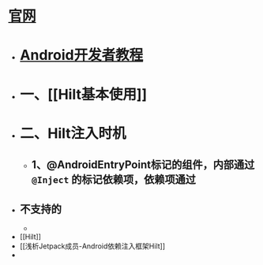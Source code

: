 # [官网](https://dagger.dev/hilt/gradle-setup)
- # [Android开发者教程](https://developer.android.com/training/dependency-injection/hilt-android?hl=zh-cn)
- # 一、[[Hilt基本使用]]
- # 二、Hilt注入时机
	- ## 1、@AndroidEntryPoint标记的组件，内部通过`@Inject` 的标记依赖项，依赖项通过
- ## 不支持的
	-
- [[Hilt]]
- [[浅析Jetpack成员-Android依赖注入框架Hilt]]
-